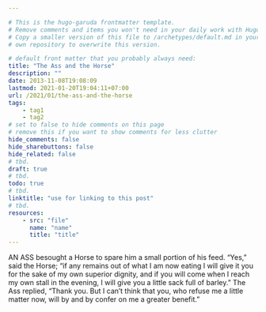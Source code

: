 ```yaml
---

# This is the hugo-garuda frontmatter template.
# Remove comments and items you won't need in your daily work with Hugo.
# Copy a smaller version of this file to /archetypes/default.md in your
# own repository to overwrite this version.

# default front matter that you probably always need:
title: "The Ass and the Horse"
description: ""
date: 2013-11-08T19:08:09
lastmod: 2021-01-20T19:04:11+07:00
url: /2021/01/the-ass-and-the-horse
tags:
    - tag1
    - tag2
# set to false to hide comments on this page
# remove this if you want to show comments for less clutter
hide_comments: false
hide_sharebuttons: false
hide_related: false
# tbd.
draft: true
# tbd.
todo: true
# tbd.
linktitle: "use for linking to this post"
# tbd.
resources:
    - src: "file"
      name: "name"
      title: "title"
---
```

AN ASS besought a Horse to spare him a small portion of his feed. “Yes,” said the Horse; “if any remains out of what I am now eating I will give it you for the sake of my own superior dignity, and if you will come when I reach my own stall in the evening, I will give you a little sack full of barley.” The Ass replied, “Thank you. But I can’t think that you, who refuse me a little matter now, will by and by confer on me a greater benefit.”


